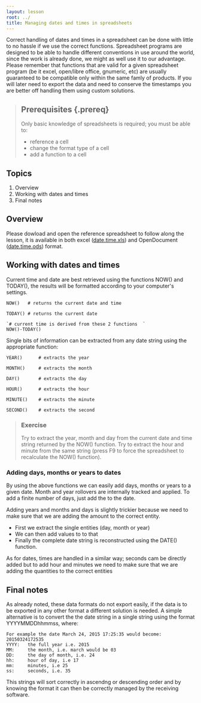 ```yaml
---
layout: lesson
root: ../
title: Managing dates and times in spreadsheets
---
```



Correct handling of dates and times in a spreadsheet can be done with little to no hassle if we use the correct functions. Spreadsheet programs are designed to be able to handle different conventions in use around the world, since the work is already done, we might as well use it to our advantage. 
Please remember that functions that are valid for a given spreadsheet program (be it excel, open/libre office, gnumeric, etc) are usually guaranteed to be compatible only within the same famly of products. If you will later need to export the data and need to conserve the timestamps you are better off handling them using custom solutions.   


> ## Prerequisites {.prereq}
>
> Only basic knowledge of spreadsheets is required; you must be able to:
>
>* reference a cell
>* change the format type of a cell
>* add a function to a cell 



## Topics
1. Overview
2. Working with dates and times
3. Final notes

## Overview
Please dowload and open the reference spreadsheet to follow along the lesson, it is available in both excel ([date.time.xls](../data/biology/date.time.xls)) and OpenDocument ([date.time.ods](../data/biology/date.time.ods)) format.

## Working with dates and times
Current time and date are best retrieved using the functions NOW() and TODAY(), the results will be formatted according to your computer's settings.

```
NOW()   # returns the current date and time

TODAY() # returns the current date

`# current time is derived from these 2 functions  `
NOW()-TODAY()
```

Single bits of information can be extracted from any date string using the appropriate function:

```
YEAR()      # extracts the year

MONTH()     # extracts the month

DAY()       # extracts the day

HOUR()      # extracts the hour

MINUTE()    # extracts the minute

SECOND()    # extracts the second
```

> ### Exercise
> Try to extract the year, month and day from the current date and time string returned by the NOW() function.
> Try to extract the hour and minute from the same string (press F9 to force the spreadsheet to recalculate the NOW() function).
>

### Adding days, months or years to dates
By using the above functions we can easily add days, months or years to a given date. Month and year rollovers are internally tracked and applied.
To add a finite number of days, just add the to the date.

Adding years and months and days is slightly trickier because we need to make sure that we are adding the amount to the correct entity.

- First we extract the single entities (day, month or year)
- We can then add values to to that
- Finally the complete date string is reconstructed using the DATE() function.


As for dates, times are handled in a similar way; seconds cam be directly added but to add hour and minutes we need to make sure that we are adding the quantities to the correct entities 

## Final notes
As already noted, these data formats do not export easily, if the data is to be exported in any other format a different solution is needed.
A simple alternative is to convert the the date string in a single string using the format YYYYMMDDhhmmss, where:

```
For example the date March 24, 2015 17:25:35 would become: 20150324172535
YYYY:   the full year i.e. 2015
MM:     the month, i.e. march would be 03
DD:     the day of month, i.e. 24
hh:     hour of day, i.e 17
mm:     minutes, i.e 25
ss:     seconds, i.e. 35
```
This strings will sort correctly in ascendng or descending order and by knowing the format it can then be correctly managed by the receiving software.
